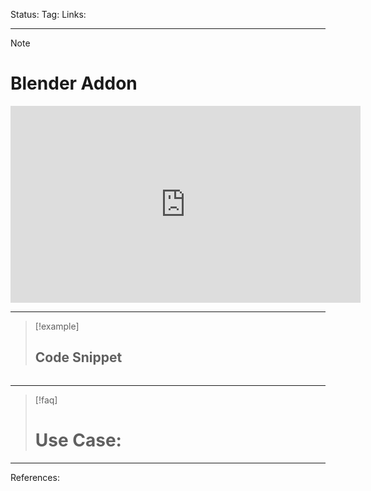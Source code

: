 Status: 
Tag:
Links: 

---
> [!note] 
>  # Blender Addon


<iframe width="560" height="315" src="https://www.youtube.com/embed/vzIVn3G1Z2U" title="YouTube video player" frameborder="0" allow="accelerometer; autoplay; clipboard-write; encrypted-media; gyroscope; picture-in-picture; web-share" allowfullscreen></iframe>



---
> [!example] 
>  ## Code Snippet

```

```

--- 

> [!faq] 
>  # Use Case:






---
References: